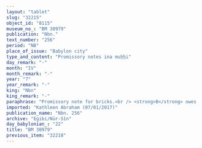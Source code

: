 ```yaml
---
layout: "tablet"
slug: "32215"
object_id: "8115"
museum_no_: "BM 30979"
publication: "Nbn."
text_number: "256"
period: "NB"
place_of_issue: "Babylon city"
type_and_content: "Promissory notes ina muẖẖi"
day_remark: "-"
month: "IV"
month_remark: "-"
year: "7"
year_remark: "-"
king: "Nbn"
king_remark: "-"
paraphrase: "Promissory note for bricks.<br /> <strong>B</strong> owes 2000 pieces of bricks to <strong>A</strong>, to be delivered at the end of D&ucirc;zu (IV). In addition, there is an earlier promissory note for 2000 pieces of bricks. Names of 2 witnesses and the scribe: Bēl-nādin-apli/Arad-Bēl//Ba&#39;iru.<br /> <br /> <strong>A</strong> = Iddin-Marduk/Iqī&scaron;āya//Nūr-S&icirc;n; <strong>B</strong> = Zēria/Nadnāya//Rab-ban&ecirc;"
imported: "Kathleen Abraham (07/01/2017)"
publication_name: "Nbn. 256"
archive: "Egibi/Nūr-Sîn"
day_babylonian_: "22"
title: "BM 30979"
previous_item: "32218"
---
```

